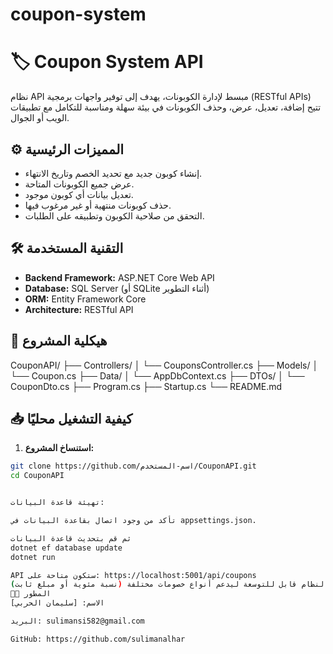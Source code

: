 # coupon-system
# 🏷️ Coupon System API

نظام API مبسط لإدارة الكوبونات، يهدف إلى توفير واجهات برمجية (RESTful APIs) تتيح إضافة، تعديل، عرض، وحذف الكوبونات في بيئة سهلة ومناسبة للتكامل مع تطبيقات الويب أو الجوال.

## ⚙️ المميزات الرئيسية

- إنشاء كوبون جديد مع تحديد الخصم وتاريخ الانتهاء.
- عرض جميع الكوبونات المتاحة.
- تعديل بيانات أي كوبون موجود.
- حذف كوبونات منتهية أو غير مرغوب فيها.
- التحقق من صلاحية الكوبون وتطبيقه على الطلبات.

## 🛠️ التقنية المستخدمة

- **Backend Framework:** ASP.NET Core Web API  
- **Database:** SQL Server (أو SQLite أثناء التطوير)
- **ORM:** Entity Framework Core  
- **Architecture:** RESTful API

## 📁 هيكلية المشروع
CouponAPI/
├── Controllers/
│ └── CouponsController.cs
├── Models/
│ └── Coupon.cs
├── Data/
│ └── AppDbContext.cs
├── DTOs/
│ └── CouponDto.cs
├── Program.cs
├── Startup.cs
└── README.md



## 📥 كيفية التشغيل محليًا

1. **استنساخ المشروع:**

```bash
git clone https://github.com/اسم-المستخدم/CouponAPI.git
cd CouponAPI


تهيئة قاعدة البيانات:

تأكد من وجود اتصال بقاعدة البيانات في appsettings.json.

ثم قم بتحديث قاعدة البيانات
dotnet ef database update
dotnet run

API ستكون متاحة على: https://localhost:5001/api/coupons
النظام قابل للتوسعة ليدعم أنواع خصومات مختلفة (نسبة مئوية أو مبلغ ثابت).
🧑‍💻 المطور
الاسم: [سليمان الحربي]

البريد: sulimansi582@gmail.com

GitHub: https://github.com/sulimanalhar
